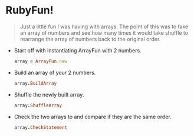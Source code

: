 # RubyFun!

> Just a little fun I was having with arrays. The point of this was to
> take an array of numbers and see how many times it would take shuffle
> to rearrange the array of numbers back to the original order.

* Start off with instantiating ArrayFun with 2 numbers.

  ```Ruby
  array = ArrayFun.new
  ```

* Build an array of your 2 numbers.

  ```Ruby
  array.BuildArray
  ```

* Shuffle the newly built array.

  ```Ruby
  array.ShuffleArray
  ```

* Check the two arrays to and compare if they are the same order.

  ```Ruby
  array.CheckStatement
  ```